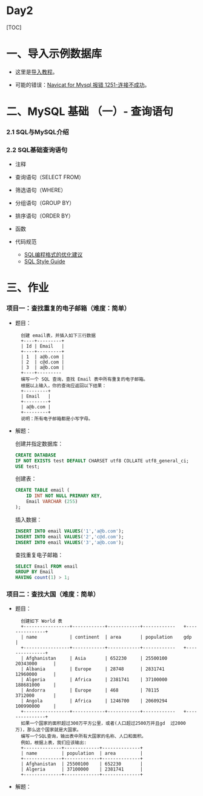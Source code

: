# Day2

[TOC]

# 一、导入示例数据库

- 这里是[导入教程](https://www.yiibai.com/mysql/how-to-load-sample-database-into-mysql-database-server.html)。

- 可能的错误：[Navicat for Mysql 报错 1251-连接不成功](https://blog.csdn.net/wshxhghsjjsn/article/details/80459542)。

# 二、MySQL 基础 （一）- 查询语句

### 2.1 SQL与MySQL介绍

### 2.2 SQL基础查询语句

- 注释



- 查询语句（SELECT FROM）



- 筛选语句（WHERE）



- 分组语句（GROUP BY）



- 排序语句（ORDER BY）



- 函数



- 代码规范
    - [SQL编程格式的优化建议](https://zhuanlan.zhihu.com/p/27466166)
    - [SQL Style Guide](https://www.sqlstyle.guide/)

# 三、作业

### 项目一：查找重复的电子邮箱（难度：简单）

- 题目：

        创建 email表，并插入如下三行数据
        +----+---------+
        | Id | Email   |
        +----+---------+
        | 1  | a@b.com |
        | 2  | c@d.com |
        | 3  | a@b.com |
        +----+---------
        编写一个 SQL 查询，查找 Email 表中所有重复的电子邮箱。
        根据以上输入，你的查询应返回以下结果：
        +---------+
        | Email   |
        +---------+
        | a@b.com |
        +---------+
        说明：所有电子邮箱都是小写字母。

- 解题：

    创建并指定数据库：

    ```sql
    CREATE DATABASE
    IF NOT EXISTS test DEFAULT CHARSET utf8 COLLATE utf8_general_ci;
    USE test;
    ```

    创建表：

    ```sql
    CREATE TABLE email (
        ID INT NOT NULL PRIMARY KEY,
        Email VARCHAR (255)
    );
    ```

    插入数据：

    ```sql
    INSERT INTO email VALUES('1','a@b.com');
    INSERT INTO email VALUES('2','c@d.com');
    INSERT INTO email VALUES('3','a@b.com');
    ```

    查找重复电子邮箱：

    ```sql
    SELECT Email FROM email
    GROUP BY Email
    HAVING count(1) > 1;
    ```

### 项目二：查找大国（难度：简单）

- 题目：

        创建如下 World 表
        +-----------------+------------+------------+------------   +---------------+
        | name            | continent  | area       | population    gdp           |
        +-----------------+------------+------------+------------   +---------------+
        | Afghanistan     | Asia       | 652230     | 25500100      20343000      |
        | Albania         | Europe     | 28748      | 2831741       12960000      |
        | Algeria         | Africa     | 2381741    | 37100000      188681000     |
        | Andorra         | Europe     | 468        | 78115         3712000       |
        | Angola          | Africa     | 1246700    | 20609294      100990000     |
        +-----------------+------------+------------+------------   +---------------+
        如果一个国家的面积超过300万平方公里，或者(人口超过2500万并且gd  过2000万)，那么这个国家就是大国家。
        编写一个SQL查询，输出表中所有大国家的名称、人口和面积。
        例如，根据上表，我们应该输出:
        +--------------+-------------+--------------+
        | name         | population  | area         |
        +--------------+-------------+--------------+
        | Afghanistan  | 25500100    | 652230       |
        | Algeria      | 37100000    | 2381741      |
        +--------------+-------------+--------------+

- 解题：
